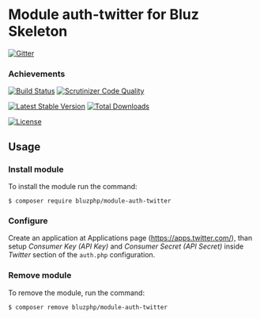 # Module auth-twitter for Bluz Skeleton

[![Gitter](https://badges.gitter.im/Join%20Chat.svg)](https://gitter.im/bluzphp/main)

### Achievements

[![Build Status](https://travis-ci.org/bluzphp/module-auth-twitter.svg?branch=master)](https://travis-ci.org/bluzphp/module-auth-twitter)
[![Scrutinizer Code Quality](https://scrutinizer-ci.com/g/bluzphp/module-auth-twitter/badges/quality-score.png?b=master)](https://scrutinizer-ci.com/g/bluzphp/module-auth-twitter/?branch=master)

[![Latest Stable Version](https://poser.pugx.org/bluzphp/module-auth-twitter/v/stable)](https://packagist.org/packages/bluzphp/module-auth-twitter)
[![Total Downloads](https://poser.pugx.org/bluzphp/module-auth-twitter/downloads)](https://packagist.org/packages/bluzphp/module-auth-twitter)

[![License](https://poser.pugx.org/bluzphp/module-auth-twitter/license)](https://packagist.org/packages/bluzphp/module-auth-twitter)

Usage
-------------------------
### Install module
To install the module run the command:

    $ composer require bluzphp/module-auth-twitter

### Configure
Create an application at Applications page (https://apps.twitter.com/), 
than setup *Consumer Key (API Key)* and *Consumer Secret (API Secret)* 
inside *Twitter* section of the `auth.php` configuration.

### Remove module
To remove the module, run the command:

    $ composer remove bluzphp/module-auth-twitter

